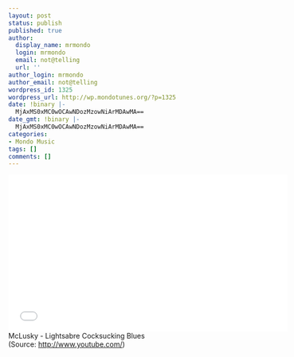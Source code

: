 ```yaml
---
layout: post
status: publish
published: true
author:
  display_name: mrmondo
  login: mrmondo
  email: not@telling
  url: ''
author_login: mrmondo
author_email: not@telling
wordpress_id: 1325
wordpress_url: http://wp.mondotunes.org/?p=1325
date: !binary |-
  MjAxMS0xMC0wOCAwNDozMzowNiArMDAwMA==
date_gmt: !binary |-
  MjAxMS0xMC0wOCAwNDozMzowNiArMDAwMA==
categories:
- Mondo Music
tags: []
comments: []
---
```

<iframe width="560" height="315" src="//www.youtube.com/embed/OgkzRE89Gyw" frameborder="0"> </iframe>
McLusky - Lightsabre Cocksucking Blues
<div class="attribution">(<span>Source:</span> <a href="http://www.youtube.com/">http://www.youtube.com/</a>)</div>
